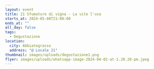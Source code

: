 ```yaml
---
layout: event
title: 21 Sfumature di vigna - La vite l'uva
starts_at: 2024-05-08T21:00:00
ends_at: ""
all_day: false
tags:
  - Degustazione
location:
  city: Abbiategrasso
  address: "@ Locale 21"
thumbnail: images/uploads/degustazione1.png
flyer: images/uploads/whatsapp-image-2024-04-02-at-1.20.28-pm.jpeg
---
```

